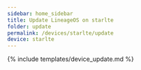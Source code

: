 ```yaml
---
sidebar: home_sidebar
title: Update LineageOS on starlte
folder: update
permalink: /devices/starlte/update
device: starlte
---
```

{% include templates/device_update.md %}

